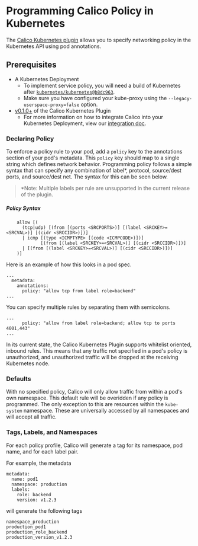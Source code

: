 # Programming Calico Policy in Kubernetes
The [Calico Kubernetes plugin](https://github.com/projectcalico/calico-docker/blob/master/docs/kubernetes/KubernetesIntegration.md) allows you to specify networking policy in the Kubernetes API using pod annotations. 

## Prerequisites
* A Kubernetes Deployment
    - To implement service policy, you will need a build of Kubernetes after [`kubernetes/kubernetes@b8dc963`](https://github.com/kubernetes/kubernetes/commit/b8dc963512326bcf7186026830b0dcbceecbcc80).
    - Make sure you have configured your kube-proxy using the `--legacy-userspace-proxy=false` option.
* [v0.1.0+](https://github.com/projectcalico/calico-kubernetes/releases) of the Calico Kubernetes Plugin
    - For more information on how to integrate Calico into your Kubernetes Deployment, view our [integration doc](KubernetesIntegration.md).

### Declaring Policy
To enforce a policy rule to your pod, add a `policy` key to the annotations section of your pod's metadata. This `policy` key should map to a single string which defines network behavior. Programming policy follows a simple syntax that can specify any combination of label*, protocol, source/dest ports, and source/dest net. The syntax for this can be seen below.

>*Note: Multiple labels per rule are unsupported in the current release of the plugin.

##### Policy Syntax
```
    allow [(
      (tcp|udp) [(from [(ports <SRCPORTS>)] [(label <SRCKEY>=<SRCVAL>)] [(cidr <SRCCIDR>)])]
      | icmp [(type <ICMPTYPE> [(code <ICMPCODE>)])]
             [(from [(label <SRCKEY>=<SRCVAL>)] [(cidr <SRCCIDR>)])]
      | [(from [(label <SRCKEY>=<SRCVAL>)] [(cidr <SRCCIDR>)])]
    )]
```

Here is an example of how this looks in a pod spec.
```
...
  metadata:
    annotations:
      policy: "allow tcp from label role=backend"
...
```

You can specify multiple rules by separating them with semicolons.
```
...
      policy: "allow from label role=backend; allow tcp to ports 4001,443"
...
```
In its current state, the Calico Kubernetes Plugin supports whitelist oriented, inbound rules. This means that any traffic not specified in a pod's policy is unauthorized, and unauthorized traffic will be dropped at the receiving Kubernetes node.

### Defaults
With no specified policy, Calico will only allow traffic from within a pod's own namespace. This default rule will be overidden if any policy is programmed. The only exception to this are resources within the `kube-system` namespace. These are universally accessed by all namespaces and will accept all traffic.

### Tags, Labels, and Namespaces
For each policy profile, Calico will generate a tag for its namespace, pod name, and for each label pair.

For example, the metadata
```
metadata:
  name: pod1
  namespace: production
  labels:
    role: backend
    version: v1.2.3
```
will generate the following tags
```
namespace_production
production_pod1
production_role_backend
production_version_v1.2.3
```
